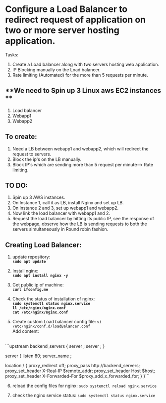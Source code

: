 # Configure a Load Balancer to redirect request of application on two or more server hosting application.
Tasks:
1. Create a Load balancer along with two servers hosting web application.
2. IP Blocking manually on the Load balancer. 
3. Rate limiting (Automated) for the more than 5 requests per minute.

## **We need to Spin up 3 Linux aws EC2 instances **
1. Load balancer
2. Webapp1
3. Webapp2

## **To create:**

1. Need a LB between webapp1 and webapp2, which will redirect the request to servers.
2. Block the ip's on the LB manually.
3. Block IP's which are sending more than 5 request per minute--> Rate limiting.

## **TO DO:**
1. Spin up 3  AWS instances.
2. On Instance 1, call it as LB, install Nginx and set up LB.
3. On instance 2 and 3, set up webapp1 and webapp2.
4. Now link the load balancer with webapp1 and 2.
5. Request the load balancer by hitting its public IP, see the response of the webpage, observe how the LB is sending requests to both the servers simultaneously in Round robin fashion.

## **Creating Load Balancer:**

1. update repository:<br/>
**`sudo apt update`**
2. Install nginx: <br/>
**`sudo apt install nginx -y`**
3. Get public ip of machine: <br/>
**`curl ifconfig.me`**
4. Check the status of installation of nginx:<br/>
**`sudo systemctl status nginx.service`**<br/>
**`ll /etc/nginx/nginx.conf`**<br/>
**`cat /etc/nginx/nginx.conf`**<br/>

5. Create custom Load balancer config file:
`vi /etc/nginx/conf.d/loadBalancer.conf`<br/>
Add content: 
<br/>
```upstream backend_servers {
    server <webapp1 ip addr>;
    server <webapp2 ip addr>;
}

server {
listen 80;
server_name <public ip>;

   location / {
       proxy_redirect off;
       proxy_pass http://backend_servers;
       proxy_set_header X-Real-IP $remote_addr;
       proxy_set_header Host $host;
       proxy_set_header X-Forwarded-For $proxy_add_x_forwarded_for;
   }
}```

6. reload the config files for nginx:
`sudo systemctl reload nginx.service`

7. check the nginx service status:
  `sudo systemctl status nginx.service`

